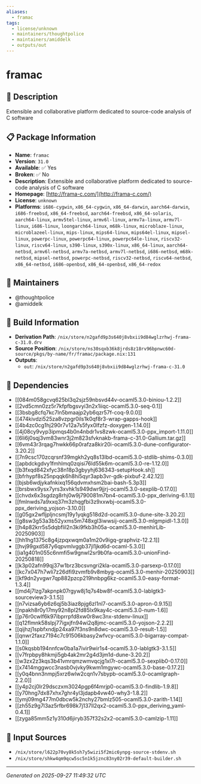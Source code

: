 ```yaml
---
aliases:
  - framac
tags:
  - license/unknown
  - maintainers/thoughtpolice
  - maintainers/amiddelk
  - outputs/out
---
```


# framac

## 📝 Description

Extensible and collaborative platform dedicated to source-code analysis of C software

## 📋 Package Information

- **Name**: `framac`
- **Version**: `31.0`
- **Available**: ✅ Yes
- **Broken**: ✅ No
- **Description**: Extensible and collaborative platform dedicated to source-code analysis of C software
- **Homepage**: [http://frama-c.com/](http://frama-c.com/)
- **License**: `unknown`
- **Platforms**: `i686-cygwin`, `x86_64-cygwin`, `x86_64-darwin`, `aarch64-darwin`, `i686-freebsd`, `x86_64-freebsd`, `aarch64-freebsd`, `x86_64-solaris`, `aarch64-linux`, `armv5tel-linux`, `armv6l-linux`, `armv7a-linux`, `armv7l-linux`, `i686-linux`, `loongarch64-linux`, `m68k-linux`, `microblaze-linux`, `microblazeel-linux`, `mips-linux`, `mips64-linux`, `mips64el-linux`, `mipsel-linux`, `powerpc-linux`, `powerpc64-linux`, `powerpc64le-linux`, `riscv32-linux`, `riscv64-linux`, `s390-linux`, `s390x-linux`, `x86_64-linux`, `aarch64-netbsd`, `armv6l-netbsd`, `armv7a-netbsd`, `armv7l-netbsd`, `i686-netbsd`, `m68k-netbsd`, `mipsel-netbsd`, `powerpc-netbsd`, `riscv32-netbsd`, `riscv64-netbsd`, `x86_64-netbsd`, `i686-openbsd`, `x86_64-openbsd`, `x86_64-redox`
## 👥 Maintainers

- @thoughtpolice
- @amiddelk


## 🔧 Build Information

- **Derivation Path**: `/nix/store/n2gafd9p3s640j8vbxii9d84wglzrhwj-frama-c-31.0.drv`
- **Source Position**: `/nix/store/ns30sqxb36k8jrds8z18rv96bpnwc60d-source/pkgs/by-name/fr/framac/package.nix:131`
- **Outputs**:
  - `out`:  `/nix/store/n2gafd9p3s640j8vbxii9d84wglzrhwj-frama-c-31.0`

## 🔗 Dependencies

- [[084m058gcvq625bl3q2sjz59nbsvd44v-ocaml5.3.0-biniou-1.2.2]]
- [[2vd5cmn0zz5r7kfpfbgsvyi3n2x1iiqc-ocaml5.3.0-seq-0.1]]
- [[3bsbg8cfq7kc7ln5bmaajp2yb6qzr57f-coq-9.0.0]]
- [[474kivdzi525za8vzpgr0ils1k0qf8r3-wrap-gapps-hook]]
- [[4b4zc0cg1hj290r7v12a7s5fyx0lfzfz-doxygen-1.14.0]]
- [[4j08cy9vyp3ipmqs4b0n4nbdr1vs8zwk-ocaml5.3.0-ppx_import-1.11.0]]
- [[6li6j0sqj3vm83wnr3j2m823sfvknakb-frama-c-31.0-Gallium.tar.gz]]
- [[6vm43r3rqag7hwkk66p0rafza8kir20i-ocaml5.3.0-dune-configurator-3.20.2]]
- [[7n9csc170zcqrsnf39mgkh2yq8s13lbd-ocaml5.3.0-stdlib-shims-0.3.0]]
- [[apbdckgdvy1fmhlmq0zqisi76ld55k6m-ocaml5.3.0-re-1.12.0]]
- [[b3fxqd842xfyc38n18p3gbyyhj636343-setupHook.sh]]
- [[bfrhypf8s25npqqk6h8hi5qyr3apb3vr-gdk-pixbuf-2.42.12]]
- [[bjsb6wdjykafnkixq156qdvmxhsm2bai-bash-5.3p3]]
- [[brsbwx9ysx7yrs3xvhk1s949dwr9jjrj-ocaml5.3.0-sexplib-0.17.0]]
- [[chvdx6x3sgdzg8rhj0w9j790081m7bn4-ocaml5.3.0-ppx_deriving-6.1.1]]
- [[fmlnwds7a9xxq37m3zhqgfbi3z9xxwbj-ocaml5.3.0-ppx_deriving_yojson-3.10.0]]
- [[g05gx2wfljpljncsmj19y1yqkg518d2d-ocaml5.3.0-dune-site-3.20.2]]
- [[g8sw3g53a3b52yxms5m748xgl3iwwsij-ocaml5.3.0-mlgmpidl-1.3.0]]
- [[h4p82krr5s5dqbflil2n3ki9fkb3h05a-ocaml5.3.0-menhirLib-20250903]]
- [[hh1hg1375c8g4jzpqxwqm0a1m20v9igq-graphviz-12.2.1]]
- [[hvj99gxd587y6qpvmlvggb37jl1jkd6d-ocaml-5.3.0]]
- [[ia1g401n055c6nmfi5w9gnwl2sr9b0fa-ocaml5.3.0-unionFind-20250818]]
- [[k3p02afn99qj37w1brz3bcsvngri2kla-ocaml5.3.0-parsexp-0.17.0]]
- [[kc7x047h7wli7z26dfi9zvmfb9v8mbyg-ocaml5.3.0-menhir-20250903]]
- [[kf9dn2yvgwr7qp882pzcp219hnbpg6kz-ocaml5.3.0-easy-format-1.3.4]]
- [[md4j7lzg7akpnpk07rgyw8j1q7s4bw8f-ocaml5.3.0-lablgtk3-sourceview3-3.1.5]]
- [[n7vizsa6yb6z6qj5b3iaz8pjg6zl1nl7-ocaml5.3.0-apron-0.9.15]]
- [[npakh8r0y17my92n8pl2fd85lx9kay4c-ocaml5.3.0-num-1.6]]
- [[p76r0cwlf6k97ibprrpfd8xw0r8wc3nx-stdenv-linux]]
- [[q12flmnk58slpj77igxjfn94wi2q8jmc-ocaml5.3.0-yojson-2.2.2]]
- [[qijhzj1spbfxndjp24xa97f3ns9n8dwc-ocaml5.3.0-result-1.5]]
- [[qnwr2faxz7194c7c91506kbasy2wfvcy-ocaml5.3.0-bigarray-compat-1.1.0]]
- [[s0kqsbb194nnfcw0ba1a7ivir9wir1s4-ocaml5.3.0-lablgtk3-3.1.5]]
- [[v7frpbpy8hkmji5gb4ak2mr2g4d3jm1d-dune-3.20.2]]
- [[w3zx2z3kqs3b41vmrqmzwmvqcjg1xl7r-ocaml5.3.0-sexplib0-0.17.0]]
- [[x7414mggwcc3nasb0vjvky9kwm1mgywc-ocaml5.3.0-base-0.17.2]]
- [[y0q4bnn3nmpj5xrz6wlw2cqn1v7sbypb-ocaml5.3.0-ocamlgraph-2.2.0]]
- [[y4p2cj0lr29dsczxm3024pgp6f4mrjp0-ocaml5.3.0-findlib-1.9.8]]
- [[y70hng7dx87xhx7ghr4yl3jdapb4vw40-why3-1.8.2]]
- [[ymj09mg477m0dbcw5k2nchy27bmlz505-ocaml5.3.0-zarith-1.14]]
- [[zh55z9g7l3az5rfbr698k7j137ll2qx2-ocaml5.3.0-ppx_deriving_yaml-0.4.1]]
- [[zyga85mm5z1y310d6jiryb357f32s2x2-ocaml5.3.0-camlzip-1.11]]

## 📁 Input Sources

- `/nix/store/l622p70vy8k5sh7y5wizi5f2mic6ynpg-source-stdenv.sh`
- `/nix/store/shkw4qm9qcw5sc5n1k5jznc83ny02r39-default-builder.sh`

---
*Generated on 2025-09-27 11:49:32 UTC*
